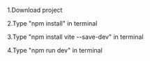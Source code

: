 1.Download project

2.Type "npm install" in terminal

3.Type "npm install vite --save-dev" in terminal

4.Type "npm run dev" in terminal 

